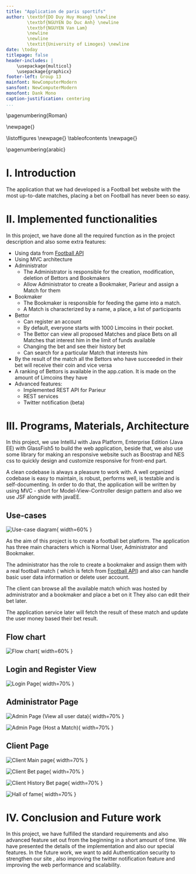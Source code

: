 ```yaml
---
title: "Application de paris sportifs"
author: \textbf{DO Duy Huy Hoang} \newline
        \textbf{NGUYEN Do Duc Anh} \newline
        \textbf{NGUYEN Van Lam}
        \newline
        \newline
        \textit{University of Limoges} \newline 
date: \today
titlepage: false
header-includes: |
    \usepackage{multicol}
    \usepackage{graphicx}
footer-left: Group 13
mainfont: NewComputerModern
sansfont: NewComputerModern
monofont: Dank Mono
caption-justification: centering
...
```

\pagenumbering{Roman} 

\newpage{}

\listoffigures
\newpage{}
\tableofcontents
\newpage{}

\pagenumbering{arabic} 

# I. Introduction

The application that we had developed is a Football bet website with the most up-to-date matches, placing a bet on Football has never been so easy.

# II. Implemented functionalities

In this project, we have done all the required function as in the project description and also some extra features:

- Using data from [Football API](https://www.football-data.org/)
- Using MVC architecture
- Administrator
    - The Administrator is responsible for the creation, modification, deletion of Bettors and Bookmakers 
    - Allow Administrator to create a Bookmaker, Parieur and assign a Match for them
- Bookmaker
    - The Bookmaker is responsible for feeding the game into a match.
    - A Match is characterized by a name, a place, a list of participants
- Bettor
    - Can register an account
    - By default, everyone starts with 1000 Limcoins in their pocket.
    - The Bettor can view all proposed Matches and place Bets on all Matches that interest him in the limit of funds available
    - Changing the bet and see their history bet
    - Can search for a particular Match that interests him
- By the result of the match all the Bettors who have succeeded in their bet will receive their coin and vice versa
- A ranking of Bettors is available in the app.cation. It is made on the amount of Limcoins they have
- Advanced features:
    - Implemented REST API for Parieur
    - REST services
    - Twitter notification (beta)

# III. Programs, Materials, Architecture

In this project, we use IntellIJ with Java Platform, Enterprise Edition (Java EE) with GlassFish5 to build the web application, beside that, we also use some library for making an responsive website such as Boostrap and NES css to quickly design and customize responsive for front-end part. 

A clean codebase is always a pleasure to work with. A well organized codebase is easy to maintain, is robust, performs well, is testable and is self-documenting. In order to do that, the application will be written by using MVC - short for Model-View-Controller design pattern and also we use JSF alongside with javaEE.

## Use-cases

![Use-case diagram](use-cases.png){ width=60% }

As the aim of this project is to create a football bet platform. The application has three main characters which is Normal User, Administrator and Bookmaker.

The administrator has the role to create a bookmaker and assign them with a real football match ( which is fetch from [Football API](https://www.football-data.org/)) and also can handle basic user data information or delete user account.

The client can browse all the available match which was hosted by administrator and a bookmaker and place a bet on it They also can edit their bet later.

The application service later will fetch the result of these match and update the user money based their bet result.

## Flow chart

![Flow chart](flow-chart.png){ width=60% } 

## Login and Register View

![Login Page](login.png){ width=70% }

## Administrator Page

![Admin Page (View all user data)](adminV1.png){ width=70% }

![Admin Page (Host a Match)](adminV2.png){ width=70% }

## Client Page

![Client Main page](clientMain.png){ width=70% }

![Client Bet page](clientBet.png){ width=70% }

![Client History Bet page](clientHist.png){ width=70% }

![Hall of fame](clientHall.png){ width=70% }

# IV. Conclusion and Future work

In this project, we have fulfilled the standard requirements and also advanced feature set out from the beginning in a short amount of time. We have presented the details of the implementation and also our special features. In the future work, we want to add Authentication security to strengthen our site , also improving the twitter notification feature and improving the web performance and scalability.


